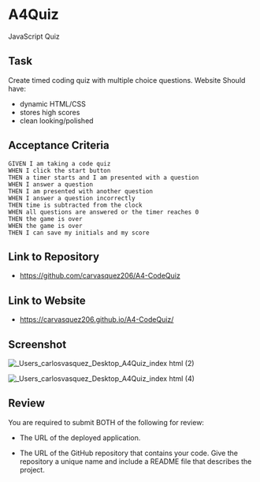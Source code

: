 # A4Quiz
JavaScript Quiz

## Task

Create timed coding quiz with multiple choice questions.
Website Should have:
- dynamic HTML/CSS
- stores high scores
- clean looking/polished

## Acceptance Criteria

```
GIVEN I am taking a code quiz
WHEN I click the start button
THEN a timer starts and I am presented with a question
WHEN I answer a question
THEN I am presented with another question
WHEN I answer a question incorrectly
THEN time is subtracted from the clock
WHEN all questions are answered or the timer reaches 0
THEN the game is over
WHEN the game is over
THEN I can save my initials and my score
```

## Link to Repository
- https://github.com/carvasquez206/A4-CodeQuiz

## Link to Website
- https://carvasquez206.github.io/A4-CodeQuiz/

## Screenshot
![_Users_carlosvasquez_Desktop_A4Quiz_index html (2)](https://user-images.githubusercontent.com/63617482/131242763-57ee1e3f-236e-4e2f-9eb4-018d7c8e46a1.png)

![_Users_carlosvasquez_Desktop_A4Quiz_index html (4)](https://user-images.githubusercontent.com/63617482/131242829-656f9e78-c311-4e81-a635-285fdb5337d0.png)




## Review

You are required to submit BOTH of the following for review:

* The URL of the deployed application.

* The URL of the GitHub repository that contains your code. Give the repository a unique name and include a README file that describes the project.
